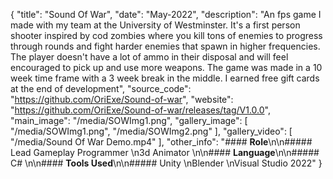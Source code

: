 {
  "title": "Sound Of War",
  "date": "May-2022",
  "description": "An fps game I made with my team at the University of Westminster. It's a first person shooter inspired by cod zombies where you kill tons of enemies to progress through rounds and fight harder enemies that spawn in higher frequencies. The player doesn't have a lot of ammo in their disposal and will feel encouraged to pick up and use more weapons. The game was made in a 10 week time frame with a 3 week break in the middle. I earned free gift cards at the end of development",
  "source_code": "https://github.com/OriExe/Sound-of-war",
  "website": "https://github.com/OriExe/Sound-of-war/releases/tag/V1.0.0",
  "main_image": "/media/SOWImg1.png",
  "gallery_image": [
    "/media/SOWImg1.png",
    "/media/SOWImg2.png"
  ],
  "gallery_video": [
    "/media/Sound Of War Demo.mp4"
  ],
  "other_info": "#### **Role**\n\n##### Lead Gameplay Programmer  \n3d Animator  \n\n#### **Language**\n\n##### C#  \n\n#### **Tools Used**\n\n##### Unity  \nBlender  \nVisual Studio 2022"
}
